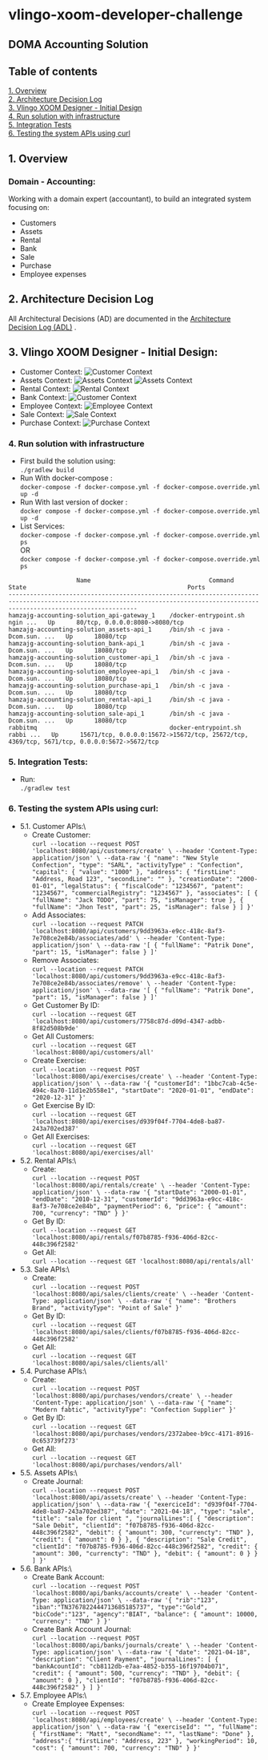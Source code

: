 # vlingo-xoom-developer-challenge

## DOMA Accounting Solution

## Table of contents

[1. Overview](#1-Overview)\
[2. Architecture Decision Log](#2-Architecture-Decision-Log)\
[3. Vlingo XOOM Designer - Initial Design](#3-Vlingo-XOOM-Designer---Initial-Design)\
[4. Run solution with infrastructure](4-Run-solution-with-infrastructure)\
[5. Integration Tests](5-Integration-Tests)\
[6. Testing the system APIs using curl](6-Testing-the-system-APIs-using-curl)

## 1. Overview

### Domain - Accounting:

Working with a domain expert (accountant), to build an integrated system focusing on:

- Customers
- Assets
- Rental
- Bank
- Sale
- Purchase
- Employee expenses

## 2. Architecture Decision Log

All Architectural Decisions (AD) are documented in the [Architecture Decision Log (ADL)](docs/architecture-decision-log)
.

## 3. Vlingo XOOM Designer - Initial Design:

- Customer Context:
  ![Customer Context](docs/images/01.png)
- Assets Context:
  ![Assets Context](docs/images/02.png)
  ![Assets Context](docs/images/03.png)
- Rental Context:
  ![Rental Context](docs/images/04.png)
- Bank Context:
  ![Customer Context](docs/images/01.png)
- Employee Context:
  ![Employee Context](docs/images/01.png)
- Sale Context:
  ![Sale Context](docs/images/01.png)
- Purchase Context:
  ![Purchase Context](docs/images/01.png)

### 4. Run solution with infrastructure

- First build the solution using:\
  `
  ./gradlew build
  `
- Run With docker-compose :\
  `
  docker-compose -f docker-compose.yml -f docker-compose.override.yml up -d
  `
- Run With last version of docker :\
  `
  docker compose -f docker-compose.yml -f docker-compose.override.yml up -d
  `
- List Services:\
  `
  docker-compose -f docker-compose.yml -f docker-compose.override.yml ps
  `\
  OR\
  `
  docker compose -f docker-compose.yml -f docker-compose.override.yml ps
  `

```console
                   Name                                 Command               State                                             Ports
--------------------------------------------------------------------------------------------------------------------------------------------------------------------------------
hamzajg-accounting-solution_api-gateway_1    /docker-entrypoint.sh ngin ...   Up      80/tcp, 0.0.0.0:8080->8080/tcp
hamzajg-accounting-solution_assets-api_1     /bin/sh -c java -Dcom.sun. ...   Up      18080/tcp
hamzajg-accounting-solution_bank-api_1       /bin/sh -c java -Dcom.sun. ...   Up      18080/tcp
hamzajg-accounting-solution_customer-api_1   /bin/sh -c java -Dcom.sun. ...   Up      18080/tcp
hamzajg-accounting-solution_employee-api_1   /bin/sh -c java -Dcom.sun. ...   Up      18080/tcp
hamzajg-accounting-solution_purchase-api_1   /bin/sh -c java -Dcom.sun. ...   Up      18080/tcp
hamzajg-accounting-solution_rental-api_1     /bin/sh -c java -Dcom.sun. ...   Up      18080/tcp
hamzajg-accounting-solution_sale-api_1       /bin/sh -c java -Dcom.sun. ...   Up      18080/tcp
rabbitmq                                     docker-entrypoint.sh rabbi ...   Up      15671/tcp, 0.0.0.0:15672->15672/tcp, 25672/tcp, 4369/tcp, 5671/tcp, 0.0.0.0:5672->5672/tcp
```

### 5. Integration Tests:

- Run:\
  `
  ./gradlew test
  `

### 6. Testing the system APIs using curl:

- 5.1. Customer APIs:\
    - Create Customer:\
      `curl --location --request POST 'localhost:8080/api/customers/create' \
      --header 'Content-Type: application/json' \
      --data-raw '{
      "name": "New Style Confection",
      "type": "SARL",
      "activityType" : "Confection",
      "capital": {
      "value": "1000"
      },
      "address": {
      "firstLine": "Address, Road 123",
      "secondLine": ""
      },
      "creationDate": "2000-01-01",
      "legalStatus": {
      "fiscalCode": "1234567",
      "patent": "1234567",
      "commercialRegistry": "1234567"
      },
      "associates": [
      {
      "fullName": "Jack TODO",
      "part": 75,
      "isManager": true }, {
      "fullName": "Jhon Test",
      "part": 25,
      "isManager": false }
      ]
      }'
      `
    - Add Associates:\
      `curl --location --request PATCH 'localhost:8080/api/customers/9dd3963a-e9cc-418c-8af3-7e708ce2e84b/associates/add' \
      --header 'Content-Type: application/json' \
      --data-raw '[
      {
      "fullName": "Patrik Done",
      "part": 15,
      "isManager": false }
      ]'`
    - Remove Associates:\
      `curl --location --request PATCH 'localhost:8080/api/customers/9dd3963a-e9cc-418c-8af3-7e708ce2e84b/associates/remove' \
      --header 'Content-Type: application/json' \
      --data-raw '[
      {
      "fullName": "Patrik Done",
      "part": 15,
      "isManager": false }
      ]'`
    - Get Customer By ID:\
      `curl --location --request GET 'localhost:8080/api/customers/7758c87d-d09d-4347-adbb-8f82d508b9de'
      `
    - Get All Customers:\
      `curl --location --request GET 'localhost:8080/api/customers/all'
      `
    - Create Exercise:\
      `curl --location --request POST 'localhost:8080/api/exercises/create' \
      --header 'Content-Type: application/json' \
      --data-raw '{
      "customerId": "1bbc7cab-4c5e-494c-8a70-11d1e2b558e1",
      "startDate": "2020-01-01",
      "endDate": "2020-12-31"
      }'
      `
    - Get Exercise By ID:\
      `curl --location --request GET 'localhost:8080/api/exercises/d939f04f-7704-4de8-ba87-243a702ed387'
      `
    - Get All Exercises:\
      `curl --location --request GET 'localhost:8080/api/exercises/all'
      `
- 5.2. Rental APIs:\
    - Create:\
      `
      curl --location --request POST 'localhost:8080/api/rentals/create' \
      --header 'Content-Type: application/json' \
      --data-raw '{
      "startDate": "2000-01-01",
      "endDate": "2010-12-31",
      "customerId": "9dd3963a-e9cc-418c-8af3-7e708ce2e84b",
      "paymentPeriod": 6,
      "price": {
      "amount": 700,
      "currency": "TND"
      } }'
      `
    - Get By ID:\
      `curl --location --request GET 'localhost:8080/api/rentals/f07b8785-f936-406d-82cc-448c396f2582'
      `
    - Get All:\
      `curl --location --request GET 'localhost:8080/api/rentals/all'
      `
- 5.3. Sale APIs:\
    - Create:\
      `curl --location --request POST 'localhost:8080/api/sales/clients/create' \
      --header 'Content-Type: application/json' \
      --data-raw '{
      "name": "Brothers Brand",
      "activityType": "Point of Sale"
      }'
      `
    - Get By ID:\
      `curl --location --request GET 'localhost:8080/api/sales/clients/f07b8785-f936-406d-82cc-448c396f2582'
      `
    - Get All:\
      `curl --location --request GET 'localhost:8080/api/sales/clients/all'
      `
- 5.4. Purchase APIs:\
    - Create:\
      `curl --location --request POST 'localhost:8080/api/purchases/vendors/create' \
      --header 'Content-Type: application/json' \
      --data-raw '{
      "name": "Modern fabtic",
      "activityType": "Confection Supplier"
      }'
      `
    - Get By ID:\
      `curl --location --request GET 'localhost:8080/api/purchases/vendors/2372abee-b9cc-4171-8916-0c653739f273'
      `
    - Get All:\
      `curl --location --request GET 'localhost:8080/api/purchases/vendors/all'
      `
- 5.5. Assets APIs:\
    - Create Journal:\
      `curl --location --request POST 'localhost:8080/api/assets/create' \
      --header 'Content-Type: application/json' \
      --data-raw '{
      "exerciceId": "d939f04f-7704-4de8-ba87-243a702ed387",
      "date": "2021-04-18",
      "type": "sale",
      "title": "sale for client ",
      "journalLines":[
      {
      "description": "Sale Debit",
      "clientId": "f07b8785-f936-406d-82cc-448c396f2582",
      "debit": {
      "amount": 300,
      "currencty": "TND"
      },
      "credit": {
      "amount": 0 } }, {
      "description": "Sale Credit",
      "clientId": "f07b8785-f936-406d-82cc-448c396f2582",
      "credit": {
      "amount": 300,
      "currencty": "TND"
      },
      "debit": {
      "amount": 0 } }
      ]
      }'
      `
- 5.6. Bank APIs:\
    - Create Bank Account:\
      `curl --location --request POST 'localhost:8080/api/banks/accounts/create' \
      --header 'Content-Type: application/json' \
      --data-raw '{
      "rib":"123",
      "iban":"TN3767822444713685185737",
      "type":"Gold",
      "bicCode":"123",
      "agency":"BIAT",
      "balance": {
      "amount": 10000,
      "currency": "TND"
      }
      }'
      `
    - Create Bank Account Journal:\
      `curl --location --request POST 'localhost:8080/api/banks/journals/create' \
      --header 'Content-Type: application/json' \
      --data-raw '{
      "date": "2021-04-18",
      "description": "Client Payment",
      "journalLines": [
      {
      "bankAcountId": "cb8112db-e7aa-4852-b355-16f19704b071",
      "credit": {
      "amount": 500,
      "currency": "TND"
      },
      "debit": {
      "amount": 0
      },
      "clientId": "f07b8785-f936-406d-82cc-448c396f2582"
      }
      ]
      }'
      `
- 5.7. Employee APIs:\
    - Create Employee Expenses:\
      `curl --location --request POST 'localhost:8080/api/employees/create' \
      --header 'Content-Type: application/json' \
      --data-raw '{
      "exerciseId": "",
      "fullName": {
      "firstName": "Matt",
      "secondName": "",
      "lastName": "Done"
      },
      "address":{
      "firstLine": "Address, 223"
      },
      "workingPeriod": 10,
      "cost": {
      "amount": 700,
      "currency": "TND"
      } }'
      `